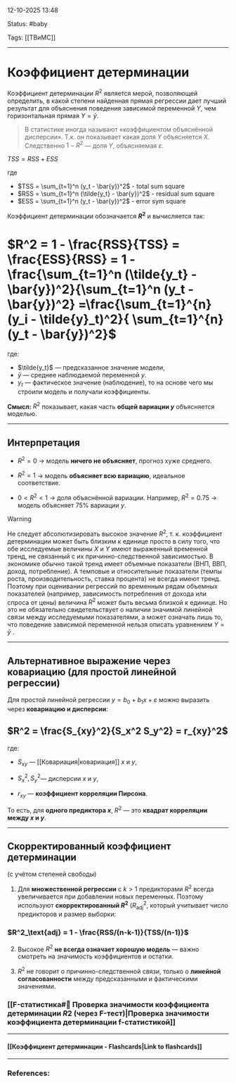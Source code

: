 
12-10-2025 13:48

Status: #baby 

Tags: [[ТВиМС]]

---
# Коэффициент детерминации

Коэффициент детерминации $R^2$ является мерой, позволяющей определить, в какой степени найденная прямая регрессии дает лучший результат для объяснения поведения зависимой переменной $Y$, чем горизонтальная прямая $Y = \bar{y}$.


> В статистике иногда  называют «коэффициентом объяснённой дисперсии». Т.к. он показывает какая доля $Y$ объясняется $X$. Следственно $1- R^2$  — доля $Y$, объясняемая $\varepsilon$.


$TSS = RSS + ESS$

где
- $TSS = \sum_{t=1}^n (y_t - \bar{y})^2$ - total sum square
- $RSS = \sum_{t=1}^n (\tilde{y_t} - \bar{y})^2$ - residual sum square
- $ESS = \sum_{t=1}^n (y_t - \bar{y})^2$ - error sym square



Коэффициент детерминации обозначается **$R^2$** и вычисляется так:

# $R^2 = 1 - \frac{RSS}{TSS} = \frac{ESS}{RSS} = 1 - \frac{\sum_{t=1}^n (\tilde{y_t} - \bar{y})^2}{\sum_{t=1}^n (y_t - \bar{y})^2} =\frac{\sum_{t=1}^{n} (y_i - \tilde{y}_t)^2}{ \sum_{t=1}^{n} (y_t - \bar{y})^2}$

где:
- $\tilde{y_t}$​ — предсказанное значение модели,
- $\bar{y}$ — среднее наблюдаемой переменной $y$.
- $y_t$ — фактическое значение (наблюдение), то на основе чего мы строили модель и получали коэффициенты.

**Смысл:** $R^2$ показывает, какая часть **общей вариации $y$** объясняется моделью.

---

## Интерпретация

- $R^2 = 0$ → модель **ничего не объясняет**, прогноз хуже среднего.
    
- $R^2 = 1$ → модель **объясняет всю вариацию**, идеальное соответствие.
    
- $0 < R^2 < 1$ → доля объяснённой вариации. Например, $R^2 = 0.75$ → модель объясняет 75% вариации $y$.
    



> [!warning]
> Не следует абсолютизировать высокое значение $R^2$, т. к. коэффициент детерминации может быть близким к единице просто в силу того, что обе исследуемые величины $Х$ и $Y$ имеют выраженный временной тренд, не связанный с их причинно-следственной зависимостью. В экономике обычно такой тренд имеет объемные показатели (ВНП, ВВП, доход, потребление). А темповые и относительные показатели (темпы роста, производительность, ставка процента) не всегда имеют тренд. Поэтому при оценивании регрессий по временным рядам объемных показателей (например, зависимость потребления от дохода или спроса от цены) величина $R^2$ может быть весьма близкой к единице. Но это не обязательно свидетельствует о наличии значимой линейной связи между исследуемыми показателями, а может означать лишь то, что поведение зависимой переменной нельзя описать уравнением $Y = \bar{y}$ .


---

## Альтернативное выражение через ковариацию (для простой линейной регрессии)

Для простой линейной регрессии $y = b_0 + b_1 x + \varepsilon$ можно выразить через **ковариацию и дисперсии**:
## $R^2 = \frac{S_{xy}^2}{S_x^2 S_y^2} = r_{xy}^2$​

где:

- $S_{xy}$​ — [[Ковариация|ковариация]] $x$ и $y$,
    
- $S_x^2, S_y^2$​ — дисперсии $x$ и $y$,
    
- $r_{xy}$ — **коэффициент корреляции Пирсона**.
    

То есть, для **одного предиктора $x$**, $R^2$ — это **квадрат корреляции между $x$ и $y$**.


---
## Скорректированный коэффициент детерминации

(с учётом степеней свободы)


1. Для **множественной регрессии** с $k > 1$ предикторами  $R^2$ всегда увеличивается при добавлении новых переменных. Поэтому используют **скорректированный $R^2$** ($R^2_\text{adj}$, который учитывает число предикторов и размер выборки:

### $R^2_\text{adj} = 1 - \frac{RSS/(n-k-1)}{TSS/(n-1)}$

2. Высокое $R^2$ **не всегда означает хорошую модель** — важно смотреть на значимость коэффициентов и остатки.
    
3. $R^2$ не говорит о причинно-следственной связи, только о **линейной согласованности** между предсказанными и фактическими значениями.


### [[F-статистика#📌 Проверка значимости **коэффициента детерминации** $R 2$ (через F-тест)|Проверка значимости коэффициента детерминации f-статистикой]]

----
#### [[Коэффициент детерминации - Flashcards|Link to flashcards]]



---
### References:

